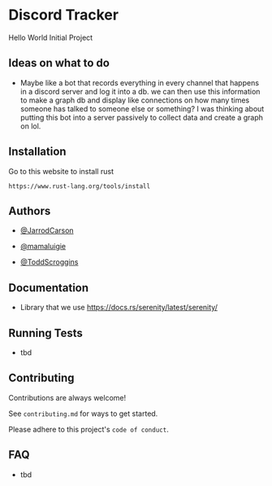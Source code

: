 
# Discord Tracker

Hello World Initial Project

## Ideas on what to do

- Maybe like a bot that records everything in every channel that happens in a discord server and log it into a db. we can then use this information to make a graph db and display like connections on how many times someone has talked to someone else or something? I was thinking about putting this bot into a server passively to collect data and create a graph on lol.

## Installation

Go to this website to install rust

``
https://www.rust-lang.org/tools/install
``

## Authors

- [@JarrodCarson](https://github.com/JarrodCarson)

- [@mamaluigie](https://github.com/mamaluigie)

- [@ToddScroggins](https://github.com/Toddgs)


## Documentation

- Library that we use
https://docs.rs/serenity/latest/serenity/


## Running Tests

- tbd

## Contributing

Contributions are always welcome!

See `contributing.md` for ways to get started.

Please adhere to this project's `code of conduct`.

## FAQ

- tbd